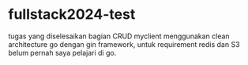 # fullstack2024-test
tugas yang diselesaikan bagian CRUD myclient menggunakan clean architecture go dengan gin framework, untuk requirement redis dan S3 belum pernah saya pelajari di go.

